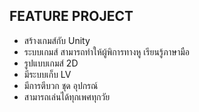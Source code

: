 ## FEATURE PROJECT
* สร้างเกมส์กับ Unity 
* ระบบเกมส์ สามารถทำให้ผู้พิการทางหู เรียนรู้ภาษามือ
* รูปแบบเกมส์ 2D 
* มีระบบเก็บ LV
* มีการตีบวก ชุด อุปกรณ์
* สามารถเล่นได้ทุกเพศทุกวัย
